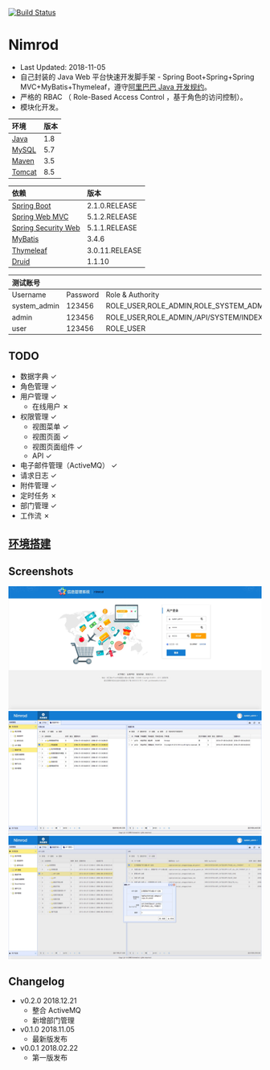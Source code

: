 
[![Build Status](https://travis-ci.org/godcheese/nimrod.svg?branch=master)](https://travis-ci.org/godcheese/nimrod)

# Nimrod
- Last Updated: 2018-11-05
- 自己封装的 Java Web 平台快速开发脚手架 - Spring Boot+Spring+Spring MVC+MyBatis+Thymeleaf，遵守[阿里巴巴 Java 开发规约](https://github.com/alibaba/p3c)。
- 严格的 RBAC （ Role-Based Access Control ，基于角色的访问控制）。
- 模块化开发。

|环境  |版本|
|:-----|---|
|[Java](https://www.oracle.com/technetwork/java/javase/downloads/jdk8-downloads-2133151.html)  |1.8|
|[MySQL](https://dev.mysql.com/downloads/mysql/5.7.html#downloads) |5.7|
|[Maven](http://maven.apache.org/download.cgi) |3.5|
|[Tomcat](https://tomcat.apache.org/download-80.cgi)|8.5|

|依赖            |版本         |
|:------------- |:------------|
|[Spring Boot](http://mvnrepository.com/artifact/org.springframework.boot/spring-boot)    |2.1.0.RELEASE|
|[Spring Web MVC](http://mvnrepository.com/artifact/org.springframework/spring-webmvc)     |5.1.2.RELEASE|
|[Spring Security Web](http://mvnrepository.com/artifact/org.springframework.security/spring-security-web)|5.1.1.RELEASE|
|[MyBatis](http://mvnrepository.com/artifact/org.mybatis/mybatis)        |3.4.6      |
|[Thymeleaf](http://mvnrepository.com/artifact/org.thymeleaf/thymeleaf)      |3.0.11.RELEASE|
|[Druid](http://mvnrepository.com/artifact/com.alibaba/druid-spring-boot-starter)          |1.1.10       |

|测试账号     |        |                                       |
|:-----------|:-------|:--------------------------------------|
|Username    |Password|Role & Authority                       |
|system_admin|123456  |ROLE_USER,ROLE_ADMIN,ROLE_SYSTEM_ADMIN |
|admin       |123456  |ROLE_USER,ROLE_ADMIN,/API/SYSTEM/INDEX |
|user        |123456  |ROLE_USER                              |

## TODO
- 数据字典 ✓
- 角色管理 ✓
- 用户管理 ✓
  - 在线用户 ✗
- 权限管理 ✓
  - 视图菜单 ✓
  - 视图页面 ✓
  - 视图页面组件 ✓
  - API ✓
- 电子邮件管理（ActiveMQ） ✓
- 请求日志 ✓
- 附件管理 ✓
- 定时任务 ✗
- 部门管理 ✓
- 工作流 ✗

## [环境搭建](https://github.com/godcheese/nimrod/wiki/%E7%8E%AF%E5%A2%83%E6%90%AD%E5%BB%BA)

## Screenshots
![1.gif](./screenshots/1.png)
![2.gif](./screenshots/2.png)
![3.gif](./screenshots/3.png)

## Changelog
- v0.2.0 2018.12.21
  - 整合 ActiveMQ
  - 新增部门管理
- v0.1.0 2018.11.05
  - 最新版发布
- v0.0.1 2018.02.22
  - 第一版发布